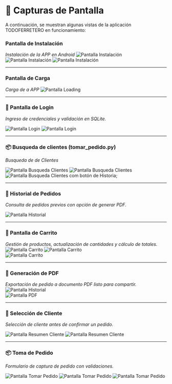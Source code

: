 # 📱 Capturas de Pantalla

A continuación, se muestran algunas vistas de la aplicación TODOFERRETERO en funcionamiento:

### Pantalla de Instalación

*Instalación de la APP en Android*
![Pantalla Instalación](docs/screenshots/insta00.jpg)
![Pantalla Instalación](docs/screenshots/insta01.jpg)
![Pantalla Instalación](docs/screenshots/insta02.jpg)

---

### Pantalla de Carga

*Carga de a APP*
![Pantalla Loading](docs/screenshots/loading.jpg)

---

### 🔑 Pantalla de Login

*Ingreso de credenciales y validación en SQLite.*

![Pantalla Login](docs/screenshots/login01.jpg)
![Pantalla Login](docs/screenshots/login02.jpg)

---

### 📦 Busqueda de clientes (tomar_pedido.py)

*Busqueda de de Clientes*

![Pantalla  Busqueda Clientes](docs/screenshots/buscar_cliente_03.jpg)
![Pantalla  Busqueda Clientes](docs/screenshots/buscar_cliente_02.jpg)
![Pantalla  Busqueda Clientes com botón de Historia;](docs/screenshots/buscar_cliente_01.jpg)  

---

### 📜 Historial de Pedidos

*Consulta de pedidos previos con opción de generar PDF.*

![Pantalla Historial](docs/screenshots/historial01.jpg)  

---

### 🛒 Pantalla de Carrito

*Gestión de productos, actualización de cantidades y cálculo de totales.*
![Pantalla Carrito](docs/screenshots/toma_orden_carrito01.jpg)
![Pantalla Carrito](docs/screenshots/toma_orden_carrito02.jpg)  
![Pantalla Carrito](docs/screenshots/toma_orden_carrito03_con_buscador.jpg)

---

### 📝 Generación de PDF

*Exportación de pedido a documento PDF listo para compartir.*
![Pantalla Historial](docs/screenshots/historial02.jpg)  
![Pantalla PDF](docs/screenshots/imprimir_pdf_01.jpg)

---

### 👤 Selección de Cliente

*Selección de cliente antes de confirmar un pedido.*

![Pantalla Resumen Cliente](docs/screenshots/resumen_cliente_01.jpg)
![Pantalla Resumen Cliente](docs/screenshots/resumen_cliente_02.jpg)

---

### 📦 Toma de Pedido

*Formulario de captura de pedido con validaciones.*

![Pantalla Tomar Pedido](docs/screenshots/toma_orden_carrito01.jpg)
![Pantalla Tomar Pedido](docs/screenshots/toma_orden_carrito02.jpg)
![Pantalla Tomar Pedido](docs/screenshots/toma_orden_carrito03_con_buscador.jpg)
